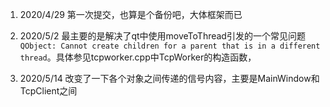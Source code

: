 1. 2020/4/29 第一次提交，也算是个备份吧，大体框架而已

2. 2020/5/2 最主要的是解决了qt中使用moveToThread引发的一个常见问题`QObject: Cannot create children for a parent that is in a different thread`。具体参见tcpworker.cpp中TcpWorker的构造函数，

3. 2020/5/14 改变了一下各个对象之间传递的信号内容，主要是MainWindow和TcpClient之间

    ​    
